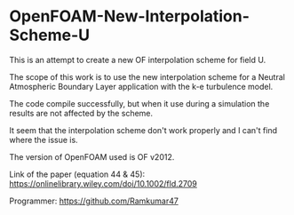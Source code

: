 # OpenFOAM-New-Interpolation-Scheme-U
This is an attempt to create a new OF interpolation scheme for field U.

The scope of this work is to use the new interpolation scheme for a Neutral Atmospheric Boundary Layer application
with the k-e turbulence model.

The code compile successfully, but when it use during a simulation the results are not affected by the scheme.

It seem that the interpolation scheme don't work properly and I can't find where the issue is.

The version of OpenFOAM used is OF v2012.

Link of the paper (equation 44 & 45): https://onlinelibrary.wiley.com/doi/10.1002/fld.2709

Programmer: https://github.com/Ramkumar47

